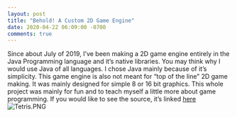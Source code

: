 ```yaml
---
layout: post
title: "Behold! A Custom 2D Game Engine"
date: 2020-04-22 06:09:00 -0700
comments: true
---
```


Since about July of 2019, I’ve been making a 2D game engine entirely in the Java Programming language and it’s native libraries. You may think why I would use Java of all languages. I chose Java mainly because of it’s simplicity. This game engine is also not meant for “top of the line” 2D game making. It was mainly designed for simple 8 or 16 bit graphics. This whole project was mainly for fun and to teach myself a little more about game programming. If you would like to see the source, it’s linked [here](https://github.com/JudgeGlass/JGameEngine)
![Tetris.PNG](https://www.zicron.net/images/Tetris.png "Tetris Example")
